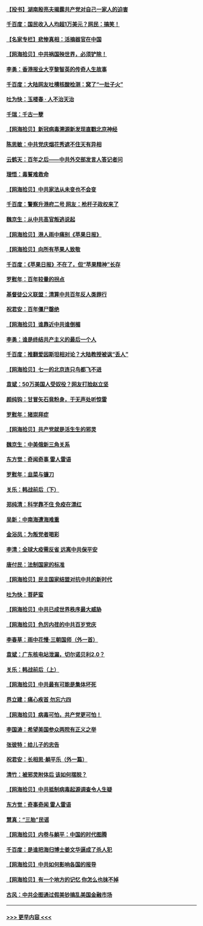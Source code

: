 #### [【投书】湖南殷亮夫揭露共产党对自己一家人的迫害](../pages/nsc993/n13057744.md?t=06302151) 
#### [千百度：国民收入人均超1万美元？网民：搞笑！](../pages/nsc993/n13057692.md?t=06302151) 
#### [【名家专栏】悲惨真相：活摘器官在中国](../pages/nsc993/n13056611.md?t=06302151) 
#### [【网海拾贝】中共祸国殃世界，必须铲除！](../pages/nsc993/n13056011.md?t=06302151) 
#### [李勇：香港报业大亨黎智英的传奇人生故事](../pages/nsc993/n13055258.md?t=06302151) 
#### [千百度：大陆网友吐槽核酸检测：窝了“一肚子火”](../pages/nsc993/n13055194.md?t=06302151) 
#### [吐为快：玉楼春 · 人不治天治](../pages/nsc993/n13054028.md?t=06302151) 
#### [千瑞：千古一孽](../pages/nsc993/n13054016.md?t=06302151) 
#### [【网海拾贝】新冠病毒溯源新发现直戳北京神经](../pages/nsc993/n13052425.md?t=06302151) 
#### [陈思敏：中共党庆烟花秀遮不住天有异相](../pages/nsc993/n13052020.md?t=06302151) 
#### [云鹤天：百年之后——中共外交部发言人答记者问](../pages/nsc993/n13051604.md?t=06302151) 
#### [理悟：毒誓难救命](../pages/nsc993/n13051601.md?t=06302151) 
#### [【网海拾贝】中共家法从未变也不会变](../pages/nsc993/n13050366.md?t=06302151) 
#### [千百度：警察升港府二号 网友：枪杆子政权来了](../pages/nsc993/n13050261.md?t=06302151) 
#### [魏京生：从中共高官叛逃说起](../pages/nsc993/n13048997.md?t=06302151) 
#### [【网海拾贝】港人雨中痛别《苹果日报》](../pages/nsc993/n13048941.md?t=06302151) 
#### [【网海拾贝】向所有苹果人致敬](../pages/nsc993/n13046795.md?t=06302151) 
#### [千百度：《苹果日报》不在了，但“苹果精神”长存](../pages/nsc993/n13046703.md?t=06302151) 
#### [罗慰年：百年较量的拐点](../pages/nsc993/n13046542.md?t=06302151) 
#### [基督徒公义联盟：清算中共百年反人类罪行](../pages/nsc993/n13046499.md?t=06302151) 
#### [祝君安：百年僵尸罄绝](../pages/nsc993/n13045595.md?t=06302151) 
#### [【网海拾贝】谁靠近中共谁倒楣](../pages/nsc993/n13044667.md?t=06302151) 
#### [李勇：谁是终结共产主义的最后一个人](../pages/nsc993/n13044397.md?t=06302151) 
#### [千百度：推翻爱因斯坦相对论？大陆教授被讽“丢人”](../pages/nsc993/n13043908.md?t=06302151) 
#### [【网海拾贝】七一的北京连只鸟都飞不进](../pages/nsc993/n13041377.md?t=06302151) 
#### [袁斌：50万美国人受奴役？网友打脸赵立坚](../pages/nsc993/n13041330.md?t=06302151) 
#### [颜纯钩：甘冒矢石竟粉身，于无声处听惊雷](../pages/nsc993/n13041140.md?t=06302151) 
#### [罗慰年：猪崇拜症](../pages/nsc993/n13041071.md?t=06302151) 
#### [【网海拾贝】共产党就是活生生的邪灵](../pages/nsc993/n13036627.md?t=06302151) 
#### [魏京生：中美俄新三角关系](../pages/nsc993/n13035986.md?t=06302151) 
#### [东方觉：奇闻奇事 雷人雷语](../pages/nsc993/n13035878.md?t=06302151) 
#### [罗慰年：韭菜与镰刀](../pages/nsc993/n13034374.md?t=06302151) 
#### [关乐：韩战前后（下）](../pages/nsc993/n13034113.md?t=06302151) 
#### [郑纯清：科学靠不住 免疫在漂红](../pages/nsc993/n13034093.md?t=06302151) 
#### [吴新：中南海遭海难重](../pages/nsc993/n13034084.md?t=06302151) 
#### [金浴凤：为叛党者喝彩](../pages/nsc993/n13034058.md?t=06302151) 
#### [李清：全球大疫需反省 远离中共保平安](../pages/nsc993/n13033784.md?t=06302151) 
#### [唐付民：法制国家的标准](../pages/nsc993/n13032944.md?t=06302151) 
#### [【网海拾贝】民主国家结盟对抗中共的新时代](../pages/nsc993/n13031717.md?t=06302151) 
#### [吐为快：菩萨蛮](../pages/nsc993/n13030033.md?t=06302151) 
#### [【网海拾贝】中共已成世界秩序最大威胁](../pages/nsc993/n13028138.md?t=06302151) 
#### [【网海拾贝】色厉内荏的中共百岁党庆](../pages/nsc993/n13025582.md?t=06302151) 
#### [李春草：雨中花慢‧三朝国师（外一首）](../pages/nsc993/n13025567.md?t=06302151) 
#### [袁斌：广东核电站泄漏，切尔诺贝利2.0？](../pages/nsc993/n13025475.md?t=06302151) 
#### [关乐：韩战前后（上）](../pages/nsc993/n13025387.md?t=06302151) 
#### [【网海拾贝】中共最有可能是集体坏死](../pages/nsc993/n13023101.md?t=06302151) 
#### [界立建：痛心疾首 勿忘六四](../pages/nsc993/n13022339.md?t=06302151) 
#### [【网海拾贝】病毒可怕，共产党更可怕！](../pages/nsc993/n13020728.md?t=06302151) 
#### [李国涛：希望美国参众两院有正义之举](../pages/nsc993/n13020674.md?t=06302151) 
#### [张彼特：给儿子的忠告](../pages/nsc993/n13018934.md?t=06302151) 
#### [祝君安：长相思‧躺平乐（外一篇）](../pages/nsc993/n13018923.md?t=06302151) 
#### [清竹：被邪灵附体后 该如何摆脱？](../pages/nsc993/n13018877.md?t=06302151) 
#### [【网海拾贝】中共抵制病毒起源调查令人生疑](../pages/nsc993/n13017785.md?t=06302151) 
#### [东方觉：奇事奇闻 雷人雷语](../pages/nsc993/n13017577.md?t=06302151) 
#### [慧真：“三胎”民谣](../pages/nsc993/n13017394.md?t=06302151) 
#### [【网海拾贝】内卷与躺平：中国的时代图腾](../pages/nsc993/n13016128.md?t=06302151) 
#### [千百度：是谁把海归博士姜文华逼成了杀人犯](../pages/nsc993/n13015218.md?t=06302151) 
#### [【网海拾贝】中共如何影响各国的报导](../pages/nsc993/n13012599.md?t=06302151) 
#### [【网海拾贝】有一个地方的记忆 你怎么也抹不掉](../pages/nsc993/n13009802.md?t=06302151) 
#### [古风：中共企图通过假美钞搞乱美国金融市场](../pages/nsc993/n13009626.md?t=06302151) 

----
#### [ >>> 更早内容 <<< ](../indexes/nsc993-earlier.md)
